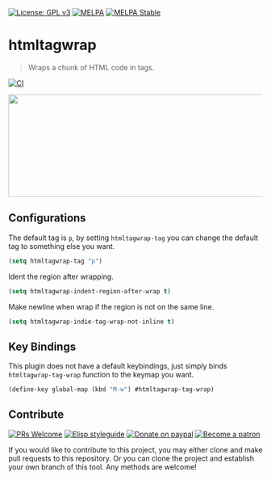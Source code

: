 [![License: GPL v3](https://img.shields.io/badge/License-GPL%20v3-blue.svg)](https://www.gnu.org/licenses/gpl-3.0)
[![MELPA](https://melpa.org/packages/htmltagwrap-badge.svg)](https://melpa.org/#/htmltagwrap)
[![MELPA Stable](https://stable.melpa.org/packages/htmltagwrap-badge.svg)](https://stable.melpa.org/#/htmltagwrap)

# htmltagwrap
> Wraps a chunk of HTML code in tags.

[![CI](https://github.com/jcs-elpa/htmltagwrap/actions/workflows/test.yml/badge.svg)](https://github.com/jcs-elpa/htmltagwrap/actions/workflows/test.yml)

<p align="center">
  <img src="./etc/htmltagwrap-demo.gif" width="600" height="203"/>
</p>

## Configurations

The default tag is `p`, by setting `htmltagwrap-tag` you can change the
default tag to something else you want.

```el
(setq htmltagwrap-tag "p")
```

Ident the region after wrapping.

```el
(setq htmltagwrap-indent-region-after-wrap t)
```

Make newline when wrap if the region is not on the same line.

```el
(setq htmltagwrap-indie-tag-wrap-not-inline t)
```

## Key Bindings

This plugin does not have a default keybindings, just simply binds
`htmltagwrap-tag-wrap` function to the keymap you want.

```el
(define-key global-map (kbd "M-w") #htmltagwrap-tag-wrap)
```

## Contribute

[![PRs Welcome](https://img.shields.io/badge/PRs-welcome-brightgreen.svg)](http://makeapullrequest.com)
[![Elisp styleguide](https://img.shields.io/badge/elisp-style%20guide-purple)](https://github.com/bbatsov/emacs-lisp-style-guide)
[![Donate on paypal](https://img.shields.io/badge/paypal-donate-1?logo=paypal&color=blue)](https://www.paypal.me/jcs090218)
[![Become a patron](https://img.shields.io/badge/patreon-become%20a%20patron-orange.svg?logo=patreon)](https://www.patreon.com/jcs090218)

If you would like to contribute to this project, you may either 
clone and make pull requests to this repository. Or you can 
clone the project and establish your own branch of this tool. 
Any methods are welcome!
